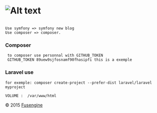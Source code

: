 ![Alt text](http://www.fusengine.ch/img/laravel-composer.svg)
=============================================================

```

Use symfony => symfony new blog
Use composer => composer.

```

### Composer

```
 to composer use personnal with GITHUB_TOKEN
 GITHUB_TOKEN 89uew9sjfosnamf90fhasipfi this is a exemple
```

### Laravel use

```
for exemple: composer create-project --prefer-dist laravel/laravel myproject
```

```
VOLUME :  /var/www/html
```

&copy; 2015 [Fusengine](http://fusengine.com)
